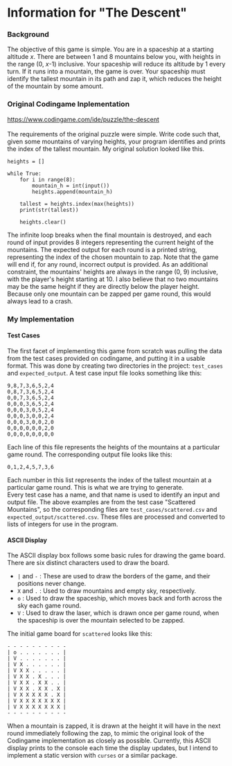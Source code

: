 # Information for "The Descent"
 	
### Background

The objective of this game is simple. You are in a spaceship at a starting altitude *x*. 
There are between 1 and 8 mountains below you, with heights in the range (0, *x*-1) inclusive.
Your spaceship will reduce its altitude by 1 every turn.
If it runs into a mountain, the game is over.
Your spaceship must identify the tallest mountain in its path and zap it, which reduces the height of the mountain by some amount.

### Original Codingame Inplementation

https://www.codingame.com/ide/puzzle/the-descent<br><br>
The requirements of the original puzzle were simple.
Write code such that, given some mountains of varying heights, your program identifies and prints the index of the tallest mountain.
My original solution looked like this.

    heights = []

    while True:
        for i in range(8):
            mountain_h = int(input())
            heights.append(mountain_h)

        tallest = heights.index(max(heights))
        print(str(tallest))

        heights.clear()
        
The infinite loop breaks when the final mountain is destroyed, and each round of input provides 8 integers representing the current height of the mountains.
The expected output for each round is a printed string, representing the index of the chosen mountain to zap.
Note that the game will end if, for any round, incorrect output is provided.
As an additional constraint, the mountains' heights are always in the range (0, 9) inclusive, with the player's height starting at 10.
I also believe that no two mountains may be the same height if they are directly below the player height.
Because only one mountain can be zapped per game round, this would always lead to a crash.

### My Implementation

#### Test Cases

The first facet of implementing this game from scratch was pulling the data from the test cases provided on codingame, and putting it in a usable format.
This was done by creating two directories in the project: ```test_cases``` and ```expected_output```.
A test case input file looks something like this:<br>

    9,8,7,3,6,5,2,4
    0,8,7,3,6,5,2,4
    0,0,7,3,6,5,2,4
    0,0,0,3,6,5,2,4
    0,0,0,3,0,5,2,4
    0,0,0,3,0,0,2,4
    0,0,0,3,0,0,2,0
    0,0,0,0,0,0,2,0
    0,0,0,0,0,0,0,0

Each line of this file represents the heights of the mountains at a particular game round.
The corresponding output file looks like this:<br>

    0,1,2,4,5,7,3,6
    
Each number in this list represents the index of the tallest mountain at a particular game round.
This is what we are trying to generate.<br>
Every test case has a name, and that name is used to identify an input and output file.
The above examples are from the test case "Scattered Mountains", so the corresponding files are ```test_cases/scattered.csv``` and ```expected_output/scattered.csv```.
These files are processed and converted to lists of integers for use in the program.

#### ASCII Display

The ASCII display box follows some basic rules for drawing the game board.
There are six distinct characters used to draw the board.
* ```|``` and ```-``` : These are used to draw the borders of the game, and their positions never change.
* ```X``` and ```.``` : Used to draw mountains and empty sky, respectively.
* ```o``` : Used to draw the spaceship, which moves back and forth across the sky each game round.
* ```V``` : Used to draw the laser, which is drawn once per game round, when the spaceship is over the mountain selected to be zapped.

The initial game board for ```scattered``` looks like this:<br>

    - - - - - - - - - - 
    | o . . . . . . . |
    | V . . . . . . . |
    | V X . . . . . . |
    | V X X . . . . . |
    | V X X . X . . . |
    | V X X . X X . . |
    | V X X . X X . X |
    | V X X X X X . X |
    | V X X X X X X X |
    | V X X X X X X X |
    - - - - - - - - - -
    
When a mountain is zapped, it is drawn at the height it will have in the next round immediately following the zap, to mimic the original look of the Codingame implementation as closely as possible.
Currently, this ASCII display prints to the console each time the display updates, but I intend to implement a static version with ```curses``` or a similar package.
